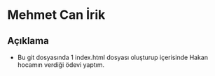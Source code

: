 # Mehmet Can İrik
## Açıklama
* Bu git dosyasında 1 index.html dosyası oluşturup içerisinde Hakan hocamın verdiği ödevi yaptım.
 